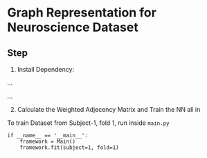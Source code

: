 # Graph Representation for Neuroscience Dataset

## Step

1. Install Dependency:

...

...


2. Calculate the Weighted Adjecency Matrix and Train the NN all in

To train Dataset from Subject-1, fold 1, run inside `main.py`
```
if __name__ == '__main__':
    framework = Main()
    framework.fit(subject=1, fold=1)
```
